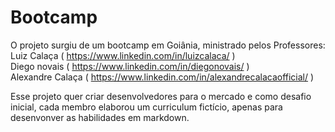 <h1>Bootcamp</h1>

O projeto surgiu de um bootcamp em Goiânia, ministrado pelos Professores: </br>
Luiz Calaça ( https://www.linkedin.com/in/luizcalaca/ ) </br>
Diego novais ( https://www.linkedin.com/in/diegonovais/ ) </br>
Alexandre Calaça ( https://www.linkedin.com/in/alexandrecalacaofficial/ )</br>

Esse projeto quer criar desenvolvedores para o mercado e como desafio inicial, cada membro elaborou um curriculum fictício,
apenas para desenvonver as habilidades em markdown.
